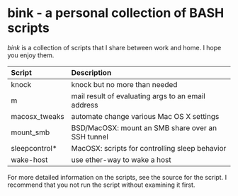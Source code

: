 # bink - a personal collection of BASH scripts

_bink_ is a collection of scripts that I share between work and
home.  I hope you enjoy them.

| **Script**    | **Description** |
| :------------ | :-------------- |
| knock         | knock but no more than needed |
| m             | mail result of evaluating args to an email address |
| macosx_tweaks | automate change various Mac OS X settings |
| mount_smb     | BSD/MacOSX: mount an SMB share over an SSH tunnel |
| sleepcontrol* | MacOSX: scripts for controlling sleep behavior |
| wake-host     | use ether-way to wake a host |

For more detailed information on the scripts, see the source for the
script.  I recommend that you not run the script without examining it
first.
